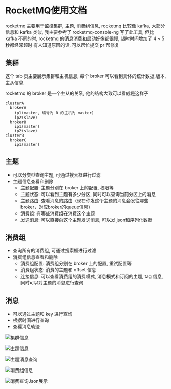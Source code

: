 # RocketMQ使用文档

rocketmq 主要用于监控集群, 主题, 消费组信息, rocketmq 比较像 kafka, 大部分信息和 kafka 类似, 
我主要参考了 rocketmq-console-ng 写了此工具, 但比 kafka 不同的时, rocketmq 的消息消费和启动好像都很慢, 超时时间增加了 4 ~ 5 秒都经常超时
有人知道原因的话, 可以帮忙提交 pr 帮修复

## 集群
这个 tab 页主要展示集群和主机信息, 每个 broker 可以看到具体的统计数据,版本, 主从信息

rocketmq 的 broker 是一个主从的关系, 他的结构大致可以看成是这样子

```
clusterA
  brokerA
    ip1(master, 编号为 0 的主机为 master)
    ip2(slave)
  brokerB
    ip1(master)
    ip2(slave)
clusterB
  brokerC
    ip1(master)
```

## 主题

* 可以分类型查询主题, 可通过搜索框进行过滤
* 主题信息查看和删除
  * 主题配置: 主题分别在 broker 上的配置, 权限等
  * 主题状态: 可以看到主题有多少分区, 同时可以查询当前分区上的消息
  * 主题路由: 查看消息的路由（现在你发这个主题的消息会发往哪些broker，对应broker的queue信息）
  * 消费组: 有哪些消费组在消费这个主题
  * 发送消息: 可以直接向这个主题发送消息, 可以发 json和序列化数据

## 消费组

* 查询所有的消费组, 可通过搜索框进行过滤
* 消费组信息查看和删除
  * 消费组配置: 消费组分别在 broker 上的配置, 重试配置等
  * 消费组状态: 消费的主题和 offset 信息
  * 连接信息: 可以查看消费组的消费模式, 消息模式和订阅的主题, tag 信息, 同时可以对主题的消息进行查询

## 消息

* 可以通过主题和 key 进行查询
* 根据时间进行查询
* 查看消息轨迹

![集群信息](http://pic.yupoo.com/sanri1993/138c8287/7d0ae70e.png)

![主题信息](http://pic.yupoo.com/sanri1993/2a354c70/c15598b3.png)

![主题消息查询](http://pic.yupoo.com/sanri1993/2d23ce20/3ed23855.png)

![消费组信息](http://pic.yupoo.com/sanri1993/8f5ca974/965181de.png)

![消费查询Json展示](http://pic.yupoo.com/sanri1993/4a950823/86aae6db.png)